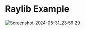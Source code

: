 # Raylib Example

![Screenshot-2024-05-31_23:59:29](https://github.com/KDesp73/raylib-example/assets/63654361/800844ce-50d6-4e38-a3df-cb09500ec3e5)
